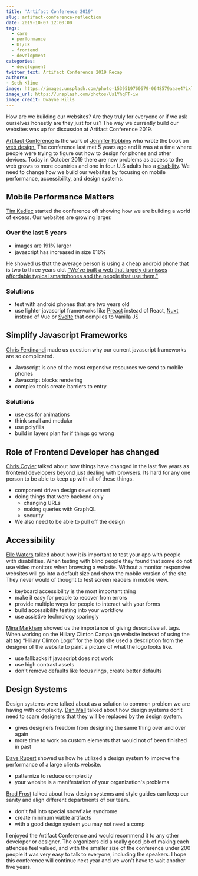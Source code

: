 ```yaml
---
title: 'Artifact Conference 2019'
slug: artifact-conference-reflection
date: 2019-10-07 12:00:00
tags:
  - care
  - performance
  - UI/UX
  - frontend
  - development
categories:
  - development
twitter_text: Artifact Conference 2019 Recap
authors: 
- Seth Kline
image: https://images.unsplash.com/photo-1539519760679-0648579aaae4?ixlib=rb-1.2.1&auto=format&fit=crop&w=2049&q=80
image_url: https://unsplash.com/photos/Us1YhqPT-iw
image_credit: Dwayne Hills
---
```


How are we building our websites? Are they truly for everyone or if we ask ourselves honestly are they just for us? The way we currently build our websites was up for discussion at Artifact Conference 2019.

[Artifact Conference](https://artifactconf.com/) is the work of [Jennifer Robbins](https://twitter.com/jenville) who wrote the book on [web design.](https://www.learningwebdesign.com/) The conference last met 5 years ago and it was at a time where people were trying to figure out how to design for phones and other devices. Today in October 2019 there are new problems as access to the web grows to more countries and one in four U.S adults has a [disability](https://www.cbsnews.com/news/1-in-4-u-s-adults-has-a-disability-cdc-says). We need to change how we build our websites by focusing on mobile performance, accessibility, and design systems.

## Mobile Performance Matters

[Tim Kadlec](https://timkadlec.com) started the conference off showing how we are building a world of excess. Our websites are growing larger.

### Over the last 5 years

- images are 191% larger
- javascript has increased in size 616%

He showed us that the average person is using a cheap android phone that is two to three years old.
["We've built a web that largely dismisses affordable typical smartphones and the people that use them."](https://noti.st/tkadlec/vK0IfW#swv6syJ)

### Solutions

- test with android phones that are two years old
- use lighter javascript frameworks like [Preact](https://preactjs.com/) instead of React, [Nuxt](https://nuxtjs.org/) instead of Vue or [Svelte](https://svelte.dev/) that compiles to Vanilla JS

## Simplify Javascript Frameworks

[Chris Ferdinandi](https://gomakethings.com/) made us question why our current javascript frameworks are so complicated.

- Javascript is one of the most expensive resources we send to mobile phones
- Javascript blocks rendering
- complex tools create barriers to entry

### Solutions

- use css for animations
- think small and modular
- use polyfills
- build in layers plan for if things go wrong

## Role of Frontend Developer has changed

[Chris Coyier](https://chriscoyier.net/) talked about how things have changed in the last five years as frontend developers beyond just dealing with browsers. Its hard for any one person to be able to keep up with all of these things.

- component driven design development
- doing things that were backend only
  - changing URLs
  - making queries with GraphQL
  - security
- We also need to be able to pull off the design

## Accessibility

[Elle Waters](https://simplyaccessible.com/) talked about how it is important to test your app with people with disabilities. When testing with blind people they found that some do not use video monitors when browsing a website. Without a monitor responsive websites will go into a default size and show the mobile version of the site. They never would of thought to test screen readers in mobile view.

- keyboard accessibility is the most important thing
- make it easy for people to recover from errors
- provide multiple ways for people to interact with your forms
- build accessibility testing into your workflow
- use assistive technology sparingly

[Mina Markham](http://mina.codes/) showed us the importance of giving descriptive alt tags. When working on the Hillary Clinton Campaign website instead of using the alt tag “Hillary Clinton Logo” for the logo she used a description from the designer of the website to paint a picture of what the logo looks like.

- use fallbacks if javascript does not work
- use high contrast assets
- don't remove defaults like focus rings, create better defaults

## Design Systems

Design systems were talked about as a solution to common problem we are having with complexity. [Dan Mall](https://superfriendlydesign.systems) talked about how design systems don’t need to scare designers that they will be replaced by the design system.

- gives designers freedom from designing the same thing over and over again
- more time to work on custom elements that would not of been finished in past

[Dave Rupert](https://daverupert.com/) showed us how he utilized a design system to improve the performance of a large clients website.

- patternize to reduce complexity
- your website is a manifestation of your organization's problems

[Brad Frost](https://bradfrost.com/) talked about how design systems and style guides can keep our sanity and align different departments of our team.

- don't fall into special snowflake syndrome
- create minimum viable artifacts
- with a good design system you may not need a comp

I enjoyed the Artifact Conference and would recommend it to any other developer or designer. The organizers did a really good job of making each attendee feel valued, and with the smaller size of the conference under 200 people it was very easy to talk to everyone, including the speakers. I hope this conference will continue next year and we won't have to wait another five years.
